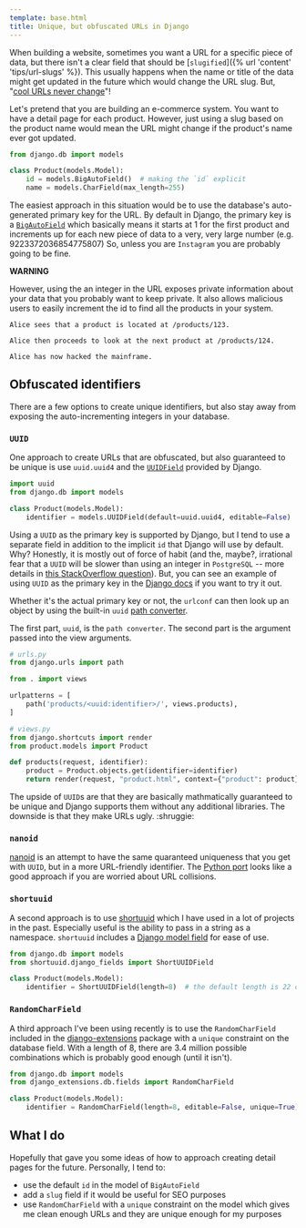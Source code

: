 ```yaml
---
template: base.html
title: Unique, but obfuscated URLs in Django
---
```


When building a website, sometimes you want a URL for a specific piece of data, but there isn't a clear field that should be [`slugified`]({% url 'content' 'tips/url-slugs' %}). This usually happens when the name or title of the data might get updated in the future which would change the URL slug. But, "[cool URLs never change](https://www.w3.org/Provider/Style/URI)"!

Let's pretend that you are building an e-commerce system. You want to have a detail page for each product. However, just using a slug based on the product name would mean the URL might change if the product's name ever got updated.

```python
from django.db import models

class Product(models.Model):
    id = models.BigAutoField()  # making the `id` explicit
    name = models.CharField(max_length=255)
```

The easiest approach in this situation would be to use the database's auto-generated primary key for the URL. By default in Django, the primary key is a [`BigAutoField`](https://docs.djangoproject.com/en/stable/ref/models/fields/#bigautofield) which basically means it starts at 1 for the first product and increments up for each new piece of data to a very, very large number (e.g. 9223372036854775807) So, unless you are `Instagram` you are probably going to be fine.

**WARNING**

However, using the an integer in the URL exposes private information about your data that you probably want to keep private. It also allows malicious users to easily increment the id to find all the products in your system.

```
Alice sees that a product is located at /products/123.

Alice then proceeds to look at the next product at /products/124.

Alice has now hacked the mainframe.
```

## Obfuscated identifiers

There are a few options to create unique identifiers, but also stay away from exposing the auto-incrementing integers in your database.

### `UUID`

One approach to create URLs that are obfuscated, but also guaranteed to be unique is use `uuid.uuid4` and the [`UUIDField`](https://docs.djangoproject.com/en/stable/ref/models/fields/#uuidfield) provided by Django.

```python
import uuid
from django.db import models

class Product(models.Model):
    identifier = models.UUIDField(default=uuid.uuid4, editable=False)
```

Using a `UUID` as the primary key is supported by Django, but I tend to use a separate field in addition to the implicit `id` that Django will use by default. Why? Honestly, it is mostly out of force of habit (and the, maybe?, irrational fear that a `UUID` will be slower than using an integer in `PostgreSQL` -- more details in [this StackOverflow question](https://stackoverflow.com/questions/34230208/uuid-primary-key-in-postgres-what-insert-performance-impact)). But, you can see an example of using `UUID` as the primary key in the [Django docs](https://docs.djangoproject.com/en/4.0/ref/models/fields/#uuidfield) if you want to try it out.

Whether it's the actual primary key or not, the `urlconf` can then look up an object by using the built-in `uuid` [path converter](https://docs.djangoproject.com/en/4.0/topics/http/urls/#path-converters).

The first part, `uuid`, is the `path converter`. The second part is the argument passed into the view arguments.

```python
# urls.py
from django.urls import path

from . import views

urlpatterns = [
    path('products/<uuid:identifier>/', views.products),
]
```

```python
# views.py
from django.shortcuts import render
from product.models import Product

def products(request, identifier):
    product = Product.objects.get(identifier=identifier)
    return render(request, "product.html", context={"product": product})
```

The upside of `UUID`s are that they are basically mathmatically guaranteed to be unique and Django supports them without any additional libraries. The downside is that they make URLs ugly. :shruggie:

### `nanoid`

[nanoid](https://github.com/ai/nanoid) is an attempt to have the same quaranteed uniqueness that you get with `UUID`, but in a more URL-friendly identifier. The [Python port](https://github.com/puyuan/py-nanoid) looks like a good approach if you are worried about URL collisions.

### `shortuuid`

A second approach is to use [shortuuid](https://github.com/skorokithakis/shortuuid) which I have used in a lot of projects in the past. Especially useful is the ability to pass in a string as a namespace. `shortuuid` includes a [Django model field](https://github.com/skorokithakis/shortuuid#django-field) for ease of use.

```python
from django.db import models
from shortuuid.django_fields import ShortUUIDField

class Product(models.Model):
    identifier = ShortUUIDField(length=8)  # the default length is 22 characters
```

### `RandomCharField`

A third approach I've been using recently is to use the `RandomCharField` included in the [django-extensions](https://django-extensions.readthedocs.io/en/latest/field_extensions.html) package with a `unique` constraint on the database field. With a length of 8, there are 3.4 million possible combinations which is probably good enough (until it isn't).

```python
from django.db import models
from django_extensions.db.fields import RandomCharField

class Product(models.Model):
    identifier = RandomCharField(length=8, editable=False, unique=True)
```

## What I do

Hopefully that gave you some ideas of how to approach creating detail pages for the future. Personally, I tend to:

- use the default `id` in the model of `BigAutoField`
- add a `slug` field if it would be useful for SEO purposes
- use `RandomCharField` with a `unique` constraint on the model which gives me clean enough URLs and they are unique enough for my purposes
